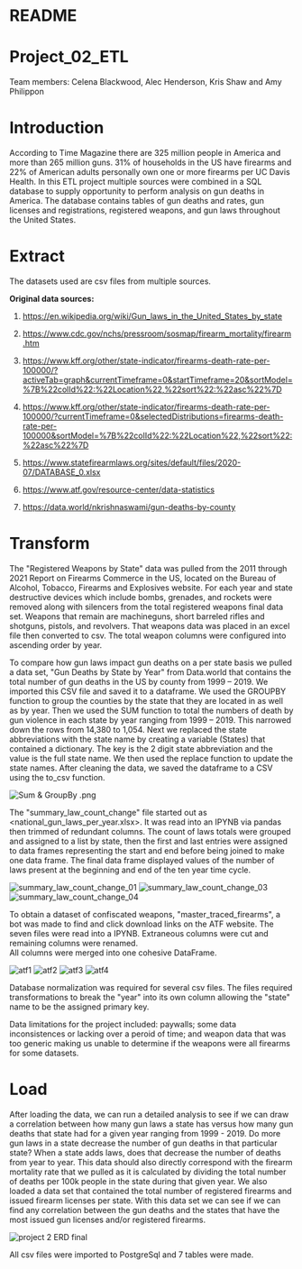 # README
# Project_02_ETL
Team members: Celena Blackwood, Alec Henderson, Kris Shaw and Amy Philippon

# Introduction
According to Time Magazine there are 325 million people in America and more than 
265 million guns.  31% of households in the US have firearms and 22% of American 
adults personally own one or more firearms per UC Davis Health. In this ETL project 
multiple sources were combined in a SQL database to supply opportunity to perform analysis on gun 
deaths in America. The database contains tables of gun deaths and rates, gun licenses and 
registrations, registered weapons, and gun laws throughout the United States. 

# Extract
The datasets used are csv files from multiple sources.

**Original data sources:** 

1. https://en.wikipedia.org/wiki/Gun_laws_in_the_United_States_by_state

2. https://www.cdc.gov/nchs/pressroom/sosmap/firearm_mortality/firearm.htm
3. https://www.kff.org/other/state-indicator/firearms-death-rate-per-100000/?activeTab=graph&currentTimeframe=0&startTimeframe=20&sortModel=%7B%22colId%22:%22Location%22,%22sort%22:%22asc%22%7D
4. https://www.kff.org/other/state-indicator/firearms-death-rate-per-100000/?currentTimeframe=0&selectedDistributions=firearms-death-rate-per-100000&sortModel=%7B%22colId%22:%22Location%22,%22sort%22:%22asc%22%7D
5. https://www.statefirearmlaws.org/sites/default/files/2020-07/DATABASE_0.xlsx
6. https://www.atf.gov/resource-center/data-statistics
7. https://data.world/nkrishnaswami/gun-deaths-by-county


# Transform

The "Registered Weapons by State" data was pulled from the 2011 through 2021 Report on Firearms Commerce in the US, located on the Bureau of Alcohol, Tobacco, Firearms and Explosives website. For each year and state destructive devices which include bombs, grenades, and rockets were removed along with silencers from the total registered weapons final data set.  Weapons that remain are machineguns, short barreled rifles and shotguns, pistols, and revolvers.  That weapons data was placed in an excel file then converted to csv. The total weapon columns were configured into ascending order by year. 

To compare how gun laws impact gun deaths on a per state basis we pulled a data set, "Gun Deaths by State by Year" from 
Data.world that contains the total number of gun deaths in the US by county from 1999 – 2019. 
We imported this CSV file and saved it to a dataframe. We used the GROUPBY function to group 
the counties by the state that they are located in as well as by year. Then we used the SUM 
function to total the numbers of death by gun violence in each state by year ranging from 1999 –
2019. This narrowed down the rows from 14,380 to 1,054. Next we replaced the state 
abbreviations with the state name by creating a variable (States) that contained a dictionary. 
The key is the 2 digit state abbreviation and the value is the full state name. We then used the 
replace function to update the state names. After cleaning the data, we saved the dataframe to a
CSV using the to_csv function.

![Sum & GroupBy .png](Images/GROUPBY_and_SUM_Functions_Gun_Deaths.png) 

The "summary_law_count_change" file started out as <national_gun_laws_per_year.xlsx>. It was read into an IPYNB via 
pandas then trimmed of redundant columns. The count of laws totals were grouped and assigned to a list by state, then the first and last entries were
assigned to data frames representing the start and end before being joined to make one data frame.
The final data frame displayed values of the number of laws present at the beginning and end of the ten year time cycle. 

![summary_law_count_change_01](https://user-images.githubusercontent.com/88807979/145514133-bf7ec55e-1afd-4455-9952-345ec85c0116.png)
![summary_law_count_change_03](https://user-images.githubusercontent.com/88807979/145514150-4d03aa1b-28c7-429d-ba4b-cbd95f064abe.png)
![summary_law_count_change_04](https://user-images.githubusercontent.com/88807979/145514184-7840d4ce-11bc-475d-ae05-d836f4646237.png)

To obtain a dataset of confiscated weapons, "master_traced_firearms", a bot was made to find and click download links on the ATF website.  The seven files were read into a IPYNB.  Extraneous columns were cut and remaining columns were renamed.  
All columns were merged into one cohesive DataFrame.  

![atf1](Images/atf_trace_01.png)
![atf2](Images/atf_trace_02.png)
![atf3](Images/atf_trace_03.png)
![atf4](Images/atf_trace_04.png)


Database normalization was required for several csv files. The files required transformations to break the "year" into its own column allowing the "state" name 
to be the assigned primary key.

Data limitations for the project included: paywalls; 
some data inconsistences or lacking over a peroid of time; and
weapon data that was too generic making us unable to determine if the weapons were all firearms for some datasets.

# Load
After loading the data, we can run a detailed analysis to see if we can draw a correlation 
between how many gun laws a state has versus how many gun deaths that state had for a given 
year ranging from 1999 - 2019. Do more gun laws in a state decrease the number of gun deaths 
in that particular state? When a state adds laws, does that decrease the number of deaths from 
year to year. This data should also directly correspond with the firearm mortality rate that we 
pulled as it is calculated by dividing the total number of deaths per 100k people in the state 
during that given year. 
We also loaded a data set that contained the total number of registered firearms and issued 
firearm licenses per state. With this data set we can see if we can find any correlation between 
the gun deaths and the states that have the most issued gun licenses and/or registered firearms.

![project 2 ERD final](https://user-images.githubusercontent.com/88807979/145662975-cf61e1cd-107b-4bcc-9770-f63722be16fe.png)


All csv files were imported to PostgreSql and 7 tables were made.


